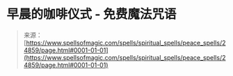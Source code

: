 <!--yml

category: 未分类

date: 2024-06-12 19:11:13

-->

# 早晨的咖啡仪式 - 免费魔法咒语

> 来源：[https://www.spellsofmagic.com/spells/spiritual_spells/peace_spells/24859/page.html#0001-01-01](https://www.spellsofmagic.com/spells/spiritual_spells/peace_spells/24859/page.html#0001-01-01)
